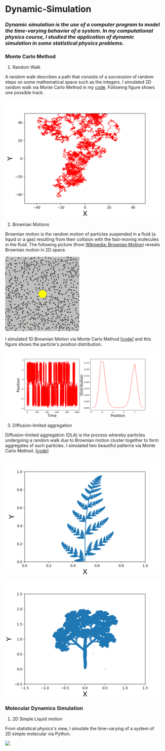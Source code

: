 # Dynamic-Simulation
### _Dynamic simulation is the use of a computer program to model the time-varying behavior of a system. In my computational physics course, I studied the application of dynamic simulation in some statistical physics problems._

### Monte Carlo Method
1. Random Walk

A random walk describes a path that consists of a succession of random steps on some mathematical space such as the integers. I simulated 2D random walk via Monte Carlo Method in my [code](https://github.com/daojingzhai/Dynamic-Simulation/tree/master/Monte%20Carlo%20method/Random%20Walk%202D). Following figure shows one possible track.

![](https://raw.githubusercontent.com/daojingzhai/Dynamic-Simulation/master/Monte%20Carlo%20method/Random%20Walk%202D/Results/Random_Walk_2D.png)

2. Brownian Motions

Brownian motion is the random motion of particles suspended in a fluid (a liquid or a gas) resulting from their collision with the fast-moving molecules in the fluid. The following picture (from [Wikipedia: Brownian Motion](https://en.wikipedia.org/wiki/Brownian_motion)) reveals Brownian motion in 2D space.

![](https://github.com/daojingzhai/Dynamic-Simulation/blob/master/Monte%20Carlo%20method/Brownian%20Motions/Results/Brownian_motion_2D.gif?raw=true)

I simulated 1D Brownian Motion via Monte Carlo Method [[code](https://github.com/daojingzhai/Dynamic-Simulation/blob/master/Monte%20Carlo%20method/Brownian%20Motions/Brownian_Motions.py)] and this figure shows the particle's position distribution.

![](https://github.com/daojingzhai/Dynamic-Simulation/blob/master/Monte%20Carlo%20method/Brownian%20Motions/Results/Brownian_motion_1D_Results.png?raw=true)

3. Diffusion-limited aggregation

Diffusion-limited aggregation (DLA) is the process whereby particles undergoing a random walk due to Brownian motion cluster together to form aggregates of such particles. I simulated two beautiful patterns via Monte Carlo Method. [[code](https://github.com/daojingzhai/Dynamic-Simulation/tree/master/Monte%20Carlo%20method/DLA)]

![](https://github.com/daojingzhai/Dynamic-Simulation/blob/master/Monte%20Carlo%20method/DLA/Figure/Diffusion-limited_aggregation_2.png?raw=true)

![](https://github.com/daojingzhai/Dynamic-Simulation/blob/master/Monte%20Carlo%20method/DLA/Figure/Diffusion-limited_aggregation_1.png?raw=true)

### Molecular Dynamics Simulation
1. 2D Simple Liquid motion

From statistical physics's view, I simulate the time-varying of a system of 2D simple molecular via Python.

![](https://github.com/daojingzhai/Dynamic-Simulation/blob/master/Molecular%20Dynamics%20Simulation/2D_Molecular_Simulation.gif?raw=true)

